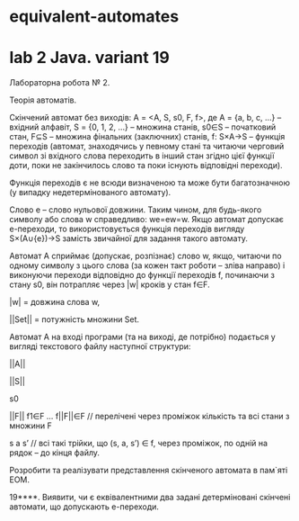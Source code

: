 equivalent-automates
====================

lab 2 Java. variant 19
====================

Лабораторна робота № 2.

Теорія автоматів.

 

Скінчений автомат без виходів: A = <A, S, s0, F, f>, де
А = {a, b, c, …} – вхідний алфавіт,
S = {0, 1, 2, …} – множина станів,
s0∈S – початковий стан,
F⊆S – множина фінальних (заключних) станів,
f: S×A→S – функція переходів (автомат, знаходячись у певному стані та читаючи черговий символ зі вхідного слова переходить в інший стан згідно цієї функції доти, поки не закінчилось слово та поки існують відповідні переходи).


Функція переходів є не всюди визначеною та може бути багатозначною (у випадку недетермінованого автомату).

Слово e – слово нульової довжини. Таким чином, для будь-якого символу або слова w справедливо: we=ew=w. Якщо автомат допускає e-переходи, то використовується функція переходів вигляду S×(A∪{e})→S замість звичайної для задання такого автомату.

Автомат A сприймає (допускає, розпізнає) слово w, якщо, читаючи по одному символу з цього слова (за кожен такт роботи – зліва направо) і виконуючи переходи відповідно до функції переходів f, починаючи з стану s0, він потрапляє через |w| кроків у стан f∈F.

|w| = довжина слова w,

||Set|| = потужність множини Set.

 

Автомат A на вході програми (та на виході, де потрібно) подається у вигляді текстового файлу наступної структури:

||A||

||S||

s0

||F||     f1∈F     …     f||F||∈F        // перелічені через проміжок кількість та всі стани з множини F

s     a     s’                                  // всі такі трійки, що (s, a, s’) ∈ f, через проміжок, по одній на рядок – до кінця файлу.

 



Розробити та реалізувати представлення скінченого автомата в пам`яті ЕОМ.

19****. Виявити, чи є еквівалентними два задані детерміновані скінчені автомати, що допускають e-переходи.
